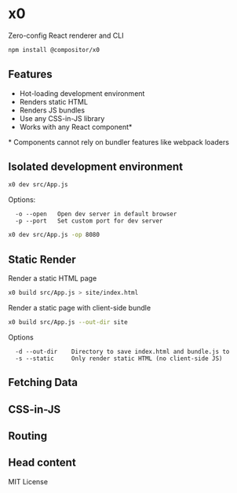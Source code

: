 
# x0

Zero-config React renderer and CLI

```sh
npm install @compositor/x0
```

## Features

- Hot-loading development environment
- Renders static HTML
- Renders JS bundles
- Use any CSS-in-JS library
- Works with any React component\*

\* Components cannot rely on bundler features like webpack loaders


## Isolated development environment

```sh
x0 dev src/App.js
```

Options:

```
  -o --open   Open dev server in default browser
  -p --port   Set custom port for dev server
```

```sh
x0 dev src/App.js -op 8080
```


## Static Render

Render a static HTML page

```sh
x0 build src/App.js > site/index.html
```

Render a static page with client-side bundle

```sh
x0 build src/App.js --out-dir site
```

Options

```
  -d --out-dir    Directory to save index.html and bundle.js to
  -s --static     Only render static HTML (no client-side JS)
```

## Fetching Data

## CSS-in-JS

## Routing

## Head content

<!--
## Custom Root HTML Component

To handle things like routing and CSS-in-JS libraries, use a custom HTML component.
When an HTML component isn't specified as an option, X0 uses a default HTML component.
This same component can be imported and customized via props.

```jsx
// custom root HTML component
import React from 'react'
import { Html } from 'x0'
import cxs from 'cxs'

const Root = props => {
  // get static CSS string from rendered app
  const css = cxs.css()

  return (
    <Html
      {...props}
      css={css}
    />
  )
}

export default Root
```

The `Html` component accepts the following props.

- `title`
- `description`
- `image`
- `css`
- `js`
- `stylesheets` (array)
- `scripts` (array)
- `initialProps` (object)
- `children`

## Configuration

Other configuration options can be passed to x0 in a `package.json`
field named `x0`.

```json
"x0": {
  "title": "Hello",
  "count": 0
}
```

## Rendering Multiple Pages

To render multiple pages and use routing, add a `routes` array to the `package.json` configuration object.

```json
"x0": {
  "routes": [
    "/",
    "/about"
  ]
}
```

In your main app component, use a library like react-router to handle the routes.
When rendering statically, the path will be passed to both the app component and the root HTML component as the `pathname` prop.

```jsx
// main app component
import React from 'react'
import { BrowserRouter } from 'react-router'

const App = props => (
  <BrowserRouter>
    {/* ...handle child routes */}
  </BrowserRouter>
)
```

```jsx
// root component
import React from 'react'
import { StaticRouter } from 'react-router'
import { Html } from '@compositor/x0'

const Root = props => (
  <StaticRouter location={props.pathname}>
    <Html {...props} />
  </StaticRouter>
)
```

```sh
x0 static src/App.js --html src/Root.js --out-dir site
```
-->

MIT License

